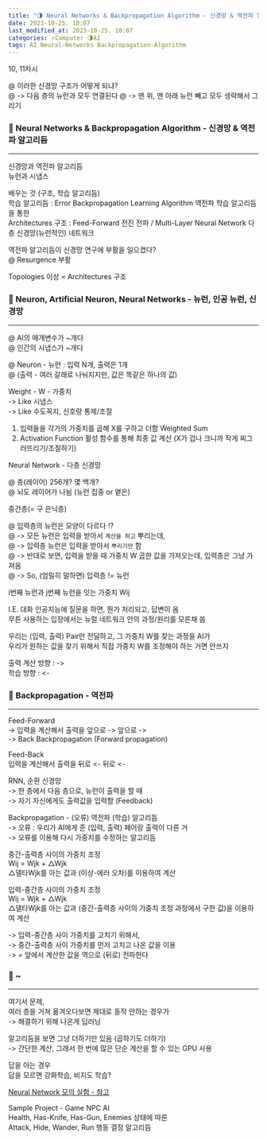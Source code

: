 ```yaml
---
title: "🌗 Neural Networks & Backpropagation Algorithm - 신경망 & 역전파 알고리듬"
date: 2023-10-25. 10:07
last_modified_at: 2023-10-25. 10:07
categories: ⭐Computer 🌗AI
tags: AI Neural-Networks Backpropagation-Algorithm
---
```


10, 11차시  

@ 이러한 신경망 구조가 어떻게 되냐?  
@ -> 다음 층의 뉴런과 모두 연결된다
@ -> 맨 위, 맨 아래 뉴런 빼고 모두 생략해서 그리기  

### 💫 Neural Networks & Backpropagation Algorithm - 신경망 & 역전파 알고리듬

---

신경망과 역전파 알고리듬  
뉴런과 시냅스  

배우는 것 (구조, 학습 알고리듬)  
학습 알고리듬 : Error Backpropagation Learning Algorithm 역전파 학습 알고리듬을 통한  
Architectures 구조 : Feed-Forward 전진 전파 / Multi-Layer Neural Network 다층 신경망(뉴런적인) 네트워크  

역전파 알고리듬이 신경망 연구에 부활을 일으켰다?  
@ Resurgence 부활  

Topologies 이상 = Architectures 구조  

### 💫 Neuron, Artificial Neuron, Neural Networks - 뉴런, 인공 뉴런, 신경망

---

@ AI의 매개변수가 ~개다  
@ 인간의 시냅스가 ~개다  

@ Neuron - 뉴런 : 입력 N개, 출력은 1개  
@ (출력 - 여러 갈래로 나눠지지만, 값은 똑같은 하나의 값)  

Weight - W - 가중치  
-> Like 시냅스  
-> Like 수도꼭지, 신호량 통제/조절  

1. 입력들을 각가의 가중치를 곱해 X를 구하고 더함 Weighted Sum
2. Activation Function 활성 함수를 통해 최종 값 계산 (X가 겁나 크니까 작게 찌그러뜨리기/조절하기)

Neural Network - 다층 신경망  

@ 층(레이어) 256개? 몇 백개?  
@ 뇌도 레이어가 나뉨 (뉴런 집중 or 옅은)  

중간층(= 구 은닉층)  

@ 입력층의 뉴런은 모양이 다르다 !?  
@ -> 모든 뉴런은 입력을 받아서 `계산을 하고` 뿌리는데,  
@ -> 입력층 뉴런은 입력을 받아서 `뿌리기만` 함  
@ -> 반대로 보면, 입력을 받을 때 가중치 W 곱한 값을 가져오는데, 입력층은 그냥 가져옴  
@ -> So, (엄밀히 말하면) 입력층 != 뉴런  

i번째 뉴런과 j번째 뉴런을 잇는 가중치 Wij  

I.E. 대화 인공지능에 질문을 하면, 뭔가 처리되고, 답변이 옴  
무튼 사용하는 입장에서는 뉴럴 네트워크 안의 과정/원리를 모른채 씀  

우리는 (입력, 출력) Pair만 전달하고, 그 가중치 W를 찾는 과정을 AI가  
우리가 원하는 값을 찾기 위해서 직접 가중치 W를 조정해야 하는 거면 안쓰지  

출력 계산 방향 : -\>  
학습 방향 : \<-  

### 💫 Backpropagation - 역전파

---

Feed-Forward  
-> 입력을 계산해서 출력을 앞으로 -\> 앞으로 -\>  
-> Back Backpropagation (Forward propagation)  

Feed-Back  
입력을 계산해서 출력을 뒤로 \<- 뒤로 \<-  

RNN, 순환 신경망  
-> 한 층에서 다음 층으로, 뉴런이 출력을 할 때  
-> 자기 자신에게도 출력값을 입력함 (Feedback)  

Backpropagation - (오류) 역전파 (학습) 알고리듬  
-> 오류 : 우리가 AI에게 준 (입력, 출력) 페어랑 출력이 다른 거  
-> 오류를 이용해 다시 가중치를 수정하는 알고리듬  

중간-출력층 사이의 가중치 조정  
Wij = Wjk + △Wjk  
△델타Wjk를 아는 값과 (이상-에러 오차)를 이용하여 계산  

입력-중간층 사이의 가중치 조정  
Wij = Wjk + △Wjk  
△델타Wjk를 아는 값과 (중간-출력층 사이의 가중치 조정 과정에서 구한 값)을 이용하여 계산  

-> 입력-중간층 사이 가중치를 고치기 위해서,  
-> 중간-출력층 사이 가중치를 먼저 고치고 나온 값을 이용  
-> = 앞에서 계산한 값을 역으로 (뒤로) 전파한다  

### 💫 ~

---

여기서 문제,  
여러 층을 거쳐 옮겨오다보면 제대로 동작 안하는 경우가  
-> 해결하기 위해 나온게 딥러닝  

알고리듬을 보면 그냥 더하기만 있음 (곱하기도 더하기)  
-> 간단한 계산, 그래서 한 번에 많은 단순 계산을 할 수 있는 GPU 사용  

답을 아는 경우  
답을 모르면 강화학습, 비지도 학습?  

[Neural Network 모의 실험 - 참고](https://playground.tensorflow.org/)  

Sample Project - Game NPC AI  
Health, Has-Knife, Has-Gun, Enemies 상태에 따른  
Attack, Hide, Wander, Run 행동 결정 알고리듬  
